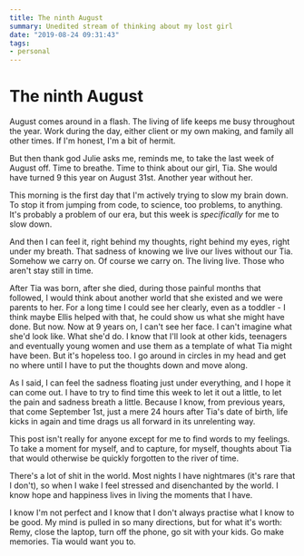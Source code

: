 ```yaml
---
title: The ninth August
summary: Unedited stream of thinking about my lost girl
date: "2019-08-24 09:31:43"
tags:
- personal
---
```


# The ninth August

August comes around in a flash. The living of life keeps me busy throughout the year. Work during the day, either client or my own making, and family all other times. If I'm honest, I'm a bit of hermit.

But then thank god Julie asks me, reminds me, to take the last week of August off. Time to breathe. Time to think about our girl, Tia. She would have turned 9 this year on August 31st. Another year without her.

<!--more-->

This morning is the first day that I'm actively trying to slow my brain down. To stop it from jumping from code, to science, too problems, to anything. It's probably a problem of our era, but this week is _specifically_ for me to slow down.

And then I can feel it, right behind my thoughts, right behind my eyes, right under my breath. That sadness of knowing we live our lives without our Tia. Somehow we carry on. Of course we carry on. The living live. Those who aren't stay still in time.

After Tia was born, after she died, during those painful months that followed, I would think about another world that she existed and we were parents to her. For a long time I could see her clearly, even as a toddler - I think maybe Ellis helped with that, he could show us what she might have done. But now. Now at 9 years on, I can't see her face. I can't imagine what she'd look like. What she'd do. I know that I'll look at other kids, teenagers and eventually young women and use them as a template of what Tia might have been. But it's hopeless too. I go around in circles in my head and get no where until I have to put the thoughts down and move along.

As I said, I can feel the sadness floating just under everything, and I hope it can come out. I have to try to find time this week to let it out a little, to let the pain and sadness breath a little. Because I know, from previous years, that come September 1st, just a mere 24 hours after Tia's date of birth, life kicks in again and time drags us all forward in its unrelenting way.

This post isn't really for anyone except for me to find words to my feelings. To take a moment for myself, and to capture, for myself, thoughts about Tia that would otherwise be quickly forgotten to the river of time.

There's a lot of shit in the world. Most nights I have nightmares (it's rare that I don't), so when I wake I feel stressed and disenchanted by the world. I know hope and happiness lives in living the moments that I have.

I know I'm not perfect and I know that I don't always practise what I know to be good. My mind is pulled in so many directions, but for what it's worth: Remy, close the laptop, turn off the phone, go sit with your kids. Go make memories. Tia would want you to.
